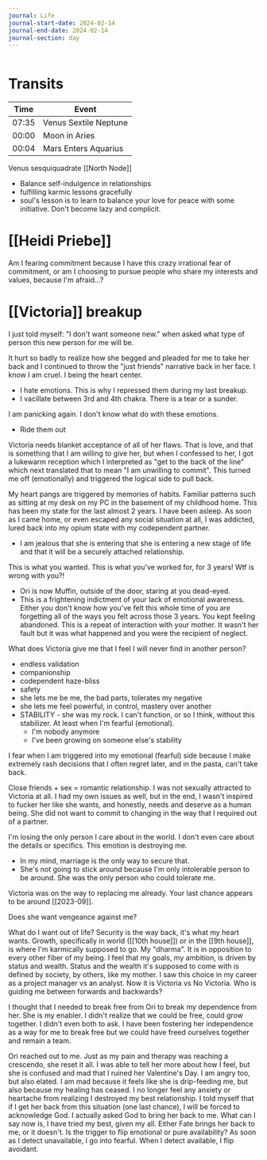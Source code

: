 ```yaml
---
journal: Life
journal-start-date: 2024-02-14
journal-end-date: 2024-02-14
journal-section: day
---
```


```calendar-nav
```


# Transits
| Time | Event |
|------|-------|
| 07:35 | Venus Sextile Neptune |
| 00:00 | Moon in Aries |
| 00:04 | Mars Enters Aquarius |



Venus sesquiquadrate [[North Node]]
- Balance self-indulgence in relationships
- fulfilling karmic lessons gracefully
- soul's lesson is to learn to balance your love for peace with some initiative. Don't become lazy and complicit.

# [[Heidi Priebe]] 
Am I fearing commitment because I have this crazy irrational fear of commitment, or am I choosing to pursue people who share my interests and values, because I'm afraid...?
# [[Victoria]] breakup

I just told myself: "I don't want someone new." when asked what type of person this new person for me will be.

It hurt so badly to realize how she begged and pleaded for me to take her back and I continued to throw the "just friends" narrative back in her face. I know I am cruel. I being the heart center.
- I hate emotions. This is why I repressed them during my last breakup.
- I vacillate between 3rd and 4th chakra. There is a tear or a sunder.

I am panicking again. I don't know what do with these emotions.
- Ride them out

Victoria needs blanket acceptance of all of her flaws. That is love, and that is something that I am willing to give her, but when I confessed to her, I got a lukewarm reception which I interpreted as "get to the back of the line" which next translated that to mean "I am unwilling to commit". This turned me off (emotionally) and triggered the logical side to pull back.

My heart pangs are triggered by memories of habits. Familiar patterns such as sitting at my desk on my PC in the basement of my childhood home. This has been my state for the last almost 2 years. I have been asleep. As soon as I came home, or even escaped any social situation at all, I was addicted, lured back into my opium state with my codependent partner.
- I am jealous that she is entering that she is entering a new stage of life and that it will be a securely attached relationship.

This is what you wanted. This is what you've worked for, for 3 years! Wtf is wrong with you?! 
- Ori is now Muffin, outside of the door, staring at  you dead-eyed.
- This is a frightening indictment of your lack of emotional awareness. Either you don't know how you've felt this whole time of you are forgetting all of the ways you felt across those 3 years. You kept feeling abandoned. This is a repeat of interaction with your mother. It wasn't her fault but it was what happened and you were the recipient of neglect.

What does Victoria give me that I feel I will never find in another person?
- endless validation
- companionship
- codependent haze-bliss
- safety
- she lets me be me, the bad parts, tolerates my negative
- she lets me feel powerful, in control, mastery over another
- STABILITY - she was my rock. I can't function, or so I think, without this stabilizer. At least when I'm fearful (emotional).
	- I'm nobody anymore
	- I've been growing on someone else's stability

I fear when I am triggered into my emotional (fearful) side because I make extremely rash decisions that I often regret later, and in the pasta, can't take back.

Close friends + sex = romantic relationship. I was not sexually attracted to Victoria at all. I had my own issues as well, but in the end, I wasn't inspired to fucker her like she wants, and honestly, needs and deserve as a human being. She did not want to commit to changing in the way that I required out of a partner.

I'm losing the only person I care about in the world. I don't even care about the details or specifics. This emotion is destroying me.
- In my mind, marriage is the only way to secure that.
- She's not going to stick around because I'm only intolerable person to be around. She was the only person who could tolerate me.

Victoria was on the way to replacing me already. Your last chance appears to be around [[2023-09]].

Does she want vengeance against me?

What do I want out of life? Security is the way back, it's what my heart wants. Growth, specifically in world ([[10th house]]) or in the [[9th house]], is where I'm karmically supposed to go. My "dharma". It is in opposition to every other fiber of my being. I feel that my goals, my ambition, is driven by status and wealth. Status and the wealth it's supposed to come with is defined by society, by others, like my mother. I saw this choice in my career as a project manager vs an analyst. Now it is Victoria vs No Victoria. Who is guiding me between forwards and backwards?

I thought that I needed to break free from Ori to break my dependence from her. She is my enabler. I didn't realize that we could be free, could grow together. I didn't even both to ask. I have been fostering her independence as a way for me to break free but we could have freed ourselves together and remain a team. 

Ori reached out to me. Just as my pain and therapy was reaching a crescendo, she reset it all. I was able to tell her more about how I feel, but she is confused and mad that I ruined her Valentine's Day. I am angry too, but also elated. I am mad because it feels like she is drip-feeding me, but also because my healing has ceased. I no longer feel any anxiety or heartache from realizing I destroyed my best relationship. I told myself that if I get her back from this situation (one last chance), I will be forced to acknowledge God. I actually asked God to bring her back to me. What can I say now is, I have tried my best, given my all. Either Fate brings her back to me, or it doesn't. Is the trigger to flip emotional or pure availability? As soon as I detect unavailable, I go into fearful. When I detect available, I flip avoidant. 







